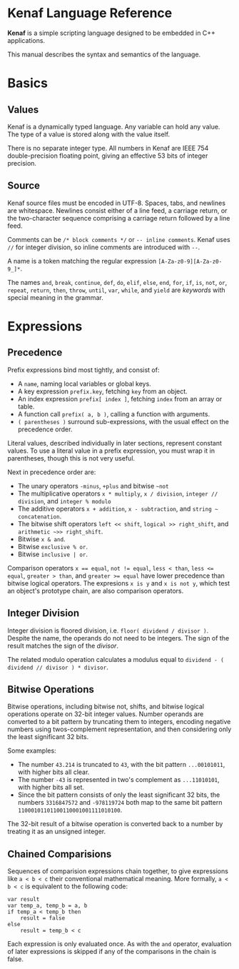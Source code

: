 # Kenaf Language Reference

**Kenaf** is a simple scripting language designed to be embedded in C++
applications.

This manual describes the syntax and semantics of the language.


# Basics

## Values

Kenaf is a dynamically typed language.  Any variable can hold any value.  The
type of a value is stored along with the value itself.

There is no separate integer type.  All numbers in Kenaf are IEEE 754
double-precision floating point, giving an effective 53 bits of integer
precision.


## Source

Kenaf source files must be encoded in UTF-8.  Spaces, tabs, and newlines are
whitespace.  Newlines consist either of a line feed, a carriage return, or the
two-character sequence comprising a carriage return followed by a line feed.

Comments can be `/* block comments */` or `-- inline comments`.  Kenaf uses
`//` for integer division, so inline comments are introduced with `--`.

A name is a token matching the regular expression `[A-Za-z0-9][A-Za-z0-9_]*`.

The names `and`, `break`, `continue`, `def`, `do`, `elif`, `else`, `end`,
`for`, `if`, `is`, `not`, `or`, `repeat`, `return`, `then`, `throw`, `until`,
`var`, `while`, and `yield` are *keywords* with special meaning in the grammar.


# Expressions

## Precedence

Prefix expressions bind most tightly, and consist of:

  * A `name`, naming local variables or global keys.
  * A key expression `prefix.key`, fetching `key` from an object.
  * An index expression `prefix[ index ]`, fetching `index` from an array or
    table.
  * A function call `prefix( a, b )`, calling a function with arguments.
  * `( parentheses )` surround sub-expressions, with the usual effect on the
    precedence order.

Literal values, described individually in later sections, represent constant
values.  To use a literal value in a prefix expression, you must wrap it in
parentheses, though this is not very useful.

Next in precedence order are:

  * The unary operators `-minus`, `+plus` and bitwise `~not`
  * The multiplicative operators `x * multiply`, `x / division`, `integer // division`, and `integer % modulo`
  * The additive operators `x + addition`, `x - subtraction`, and
    `string ~ concatenation`.
  * The bitwise shift operators `left << shift`, `logical >> right_shift`, and
    `arithmetic ~>> right_shift`.
  * Bitwise `x & and`.
  * Bitwise `exclusive % or`.
  * Bitwise `inclusive | or`.

Comparison operators `x == equal`, `not != equal`, `less < than`,
`less <= equal`, `greater > than`, and `greater >= equal` have lower precedence
than bitwise logical operators.  The expresions `x is y` and `x is not y`,
which test an object's prototype chain, are also comparison operators.




## Integer Division

Integer division is floored division, i.e. `floor( dividend / divisor )`.
Despite the name, the operands do not need to be integers.  The sign of the
result matches the sign of the *divisor*.

The related modulo operation calculates a modulus equal to
`dividend - ( dividend // divisor ) * divisor`.


## Bitwise Operations

Bitwise operations, including bitwise not, shifts, and bitwise logical
operations operate on 32-bit integer values.  Number operands are converted to
a bit pattern by truncating them to integers, encoding negative numbers using
twos-complement representation, and then considering only the least significant
32 bits.

Some examples:

  * The number `43.214` is truncated to `43`, with the bit pattern
    `...00101011`, with higher bits all clear.
  * The number `-43` is represented in two's complement as `...11010101`, with
    higher bits all set.
  * Since the bit pattern consists of only the least significant 32 bits,
    the numbers `3316847572` and `-978119724` both map to the same bit pattern
    `11000101101100110001001111010100`.

The 32-bit result of a bitwise operation is converted back to a number by
treating it as an unsigned integer.


## Chained Comparisions

Sequences of comparision expressions chain together, to give expressions like
`a < b < c` their conventional mathematical meaning.  More formally,
`a < b < c` is equivalent to the following code:

```
var result
var temp_a, temp_b = a, b
if temp_a < temp_b then
    result = false
else
    result = temp_b < c
```

Each expression is only evaluated once.  As with the `and` operator, evaluation
of later expressions is skipped if any of the comparisons in the chain is
false.

